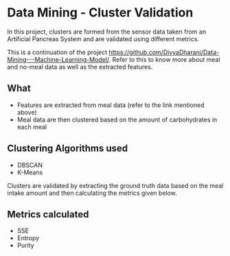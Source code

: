 # Data Mining - Cluster Validation

In this project, clusters are formed from the sensor data taken from an Artificial Pancreas System and are validated using different metrics.

This is a continuation of the project https://github.com/DivyaDharani/Data-Mining---Machine-Learning-Model/. Refer to this to know more about meal and no-meal data as well as the extracted features.

## What 
* Features are extracted from meal data (refer to the link mentioned above)
* Meal data are then clustered based on the amount of carbohydrates in each meal

## Clustering Algorithms used
* DBSCAN
* K-Means

Clusters are validated by extracting the ground truth data based on the meal intake amount and then calculating the metrics given below.

## Metrics calculated
* SSE
* Entropy
* Purity

